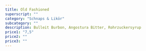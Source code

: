 ```yaml
---
title: Old Fashioned
superscript: ""
category: "Schnaps & Likör"
subcategory: ""
description: Bulleit Burbon, Angostura Bitter, Rohrzuckersyrup
price1: "7,5"
price2: ""
price3: ""
---
```

